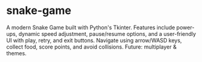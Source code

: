 # snake-game
A modern Snake Game built with Python's Tkinter. Features include power-ups, dynamic speed adjustment, pause/resume options, and a user-friendly UI with play, retry, and exit buttons. Navigate using arrow/WASD keys, collect food, score points, and avoid collisions. Future: multiplayer &amp; themes.
